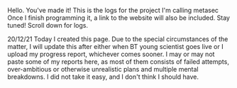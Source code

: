 Hello. 
You've made it!
This is the logs for the project I'm calling metasec
Once I finish programming it, a link to the website will also be included.
Stay tuned!
Scroll down for logs.
































20/12/21
Today I created this page. Due to the special circumstances of the matter, I will update this after either when BT young scientist goes live or I upload my progress report, 
whichever comes sooner. I may or may not paste some of my reports here, as most of them consists of failed attempts, over-ambitious or otherwise unrealistic plans and multiple
mental breakdowns. I did not take it easy, and I don't think I should have.
